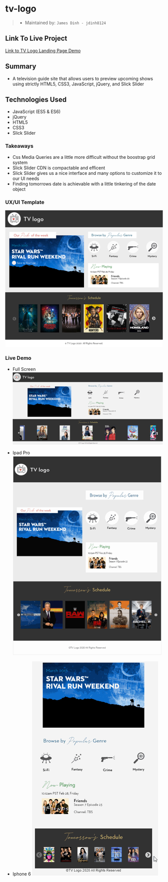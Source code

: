# tv-logo

> - Maintained by: `James Dinh - jdinh8124`

## Link To Live Project
[Link to TV Logo Landing Page Demo](http://tv-logo-challenge.jamestdinh.com/)

## Summary
- A television guide site that allows users to preview upcoming shows using strictly HTML5, CSS3, JavaScript, jQuery, and Slick Slider

## Technologies Used
- JavaScript (ES5 & ES6)
- jQuery
- HTML5
- CSS3
- Slick Slider

### Takeaways
- Css Media Queries are a little more difficult without the boostrap grid system
- Slick Slider CDN is compactable and efficent
- Slick Slider gives us a nice interface and many options to customize it to our UI needs
- Finding tomorrows date is achievable with a little tinkering of the date object


### UX/UI Template
![Template Code Challenge Source Img](client/images/code-challenge2020.jpg)

### Live Demo
- Full Screen
![Tv-Logo Landing Page](demo.gif)

- Ipad Pro
![Tv-Logo Ipad Landing Page](demo-ipad.gif)

- Iphone 6
![Tv-Logo Landing Page](demo-iphone.gif)

